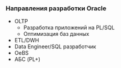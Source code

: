 ### Направления разработки Oracle
  - OLTP
    - Разработка приложений на PL/SQL
    - Оптимизация баз данных
  - ETL/DWH
  - Data Engineer/SQL разработчик
  - OeBS
  - АБС (PL+)